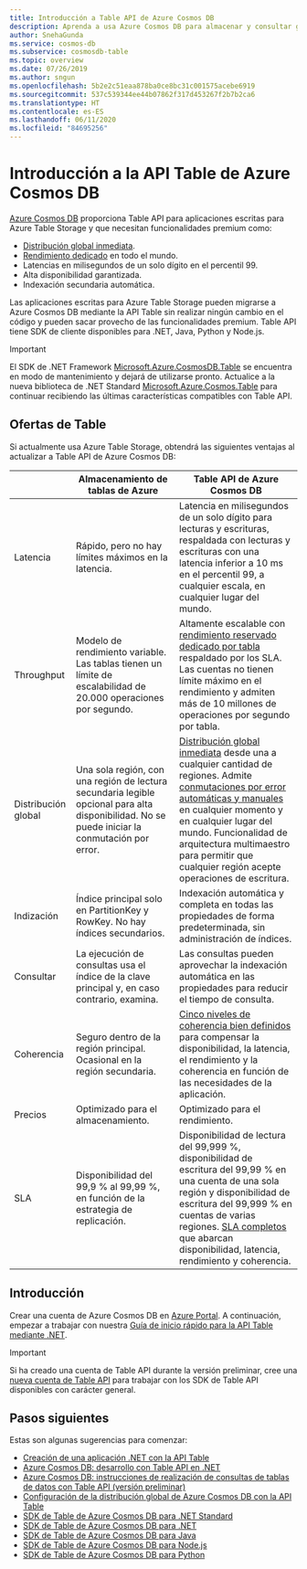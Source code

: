 ```yaml
---
title: Introducción a Table API de Azure Cosmos DB
description: Aprenda a usa Azure Cosmos DB para almacenar y consultar grandes volúmenes de datos de pares clave-valor con latencia baja mediante instancias de Table API de Azure.
author: SnehaGunda
ms.service: cosmos-db
ms.subservice: cosmosdb-table
ms.topic: overview
ms.date: 07/26/2019
ms.author: sngun
ms.openlocfilehash: 5b2e2c51eaa878ba0ce8bc31c001575acebe6919
ms.sourcegitcommit: 537c539344ee44b07862f317d453267f2b7b2ca6
ms.translationtype: HT
ms.contentlocale: es-ES
ms.lasthandoff: 06/11/2020
ms.locfileid: "84695256"
---
```

# <a name="introduction-to-azure-cosmos-db-table-api"></a>Introducción a la API Table de Azure Cosmos DB

[Azure Cosmos DB](introduction.md) proporciona Table API para aplicaciones escritas para Azure Table Storage y que necesitan funcionalidades premium como:

* [Distribución global inmediata](distribute-data-globally.md).
* [Rendimiento dedicado](partition-data.md) en todo el mundo.
* Latencias en milisegundos de un solo dígito en el percentil 99.
* Alta disponibilidad garantizada.
* Indexación secundaria automática.

Las aplicaciones escritas para Azure Table Storage pueden migrarse a Azure Cosmos DB mediante la API Table sin realizar ningún cambio en el código y pueden sacar provecho de las funcionalidades premium. Table API tiene SDK de cliente disponibles para .NET, Java, Python y Node.js.

> [!IMPORTANT]
> El SDK de .NET Framework [Microsoft.Azure.CosmosDB.Table](https://www.nuget.org/packages/Microsoft.Azure.CosmosDB.Table) se encuentra en modo de mantenimiento y dejará de utilizarse pronto. Actualice a la nueva biblioteca de .NET Standard [Microsoft.Azure.Cosmos.Table](https://www.nuget.org/packages/Microsoft.Azure.Cosmos.Table) para continuar recibiendo las últimas características compatibles con Table API.

## <a name="table-offerings"></a>Ofertas de Table
Si actualmente usa Azure Table Storage, obtendrá las siguientes ventajas al actualizar a Table API de Azure Cosmos DB:

| | Almacenamiento de tablas de Azure | Table API de Azure Cosmos DB |
| --- | --- | --- |
| Latencia | Rápido, pero no hay límites máximos en la latencia. | Latencia en milisegundos de un solo dígito para lecturas y escrituras, respaldada con lecturas y escrituras con una latencia inferior a 10 ms en el percentil 99, a cualquier escala, en cualquier lugar del mundo. |
| Throughput | Modelo de rendimiento variable. Las tablas tienen un límite de escalabilidad de 20.000 operaciones por segundo. | Altamente escalable con [rendimiento reservado dedicado por tabla](request-units.md) respaldado por los SLA. Las cuentas no tienen límite máximo en el rendimiento y admiten más de 10 millones de operaciones por segundo por tabla. |
| Distribución global | Una sola región, con una región de lectura secundaria legible opcional para alta disponibilidad. No se puede iniciar la conmutación por error. | [Distribución global inmediata](distribute-data-globally.md) desde una a cualquier cantidad de regiones. Admite [conmutaciones por error automáticas y manuales](high-availability.md) en cualquier momento y en cualquier lugar del mundo. Funcionalidad de arquitectura multimaestro para permitir que cualquier región acepte operaciones de escritura. |
| Indización | Índice principal solo en PartitionKey y RowKey. No hay índices secundarios. | Indexación automática y completa en todas las propiedades de forma predeterminada, sin administración de índices. |
| Consultar | La ejecución de consultas usa el índice de la clave principal y, en caso contrario, examina. | Las consultas pueden aprovechar la indexación automática en las propiedades para reducir el tiempo de consulta. |
| Coherencia | Seguro dentro de la región principal. Ocasional en la región secundaria. | [Cinco niveles de coherencia bien definidos](consistency-levels.md) para compensar la disponibilidad, la latencia, el rendimiento y la coherencia en función de las necesidades de la aplicación. |
| Precios | Optimizado para el almacenamiento. | Optimizado para el rendimiento. |
| SLA | Disponibilidad del 99,9 % al 99,99 %, en función de la estrategia de replicación. | Disponibilidad de lectura del 99,999 %, disponibilidad de escritura del 99,99 % en una cuenta de una sola región y disponibilidad de escritura del 99,999 % en cuentas de varias regiones. [SLA completos](https://azure.microsoft.com/support/legal/sla/cosmos-db/) que abarcan disponibilidad, latencia, rendimiento y coherencia. |

## <a name="get-started"></a>Introducción

Crear una cuenta de Azure Cosmos DB en [Azure Portal](https://portal.azure.com). A continuación, empezar a trabajar con nuestra [Guía de inicio rápido para la API Table mediante .NET](create-table-dotnet.md). 

> [!IMPORTANT]
> Si ha creado una cuenta de Table API durante la versión preliminar, cree una [nueva cuenta de Table API](create-table-dotnet.md#create-a-database-account) para trabajar con los SDK de Table API disponibles con carácter general.
>

## <a name="next-steps"></a>Pasos siguientes

Estas son algunas sugerencias para comenzar:
* [Creación de una aplicación .NET con la API Table](create-table-dotnet.md)
* [Azure Cosmos DB: desarrollo con Table API en .NET](tutorial-develop-table-dotnet.md)
* [Azure Cosmos DB: instrucciones de realización de consultas de tablas de datos con Table API (versión preliminar)](tutorial-query-table.md)
* [Configuración de la distribución global de Azure Cosmos DB con la API Table](tutorial-global-distribution-table.md)
* [SDK de Table de Azure Cosmos DB para .NET Standard](table-sdk-dotnet-standard.md)
* [SDK de Table de Azure Cosmos DB para .NET](table-sdk-dotnet.md)
* [SDK de Table de Azure Cosmos DB para Java](table-sdk-java.md)
* [SDK de Table de Azure Cosmos DB para Node.js](table-sdk-nodejs.md)
* [SDK de Table de Azure Cosmos DB para Python](table-sdk-python.md)